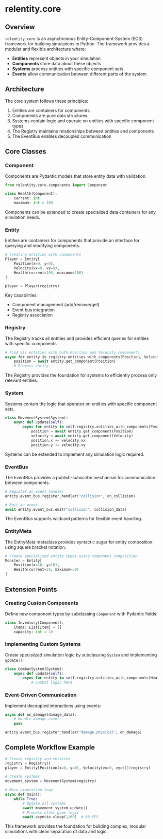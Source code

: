 # relentity.core

## Overview

`relentity.core` is an asynchronous Entity-Component-System (ECS) framework for building simulations in Python. The framework provides a modular and flexible architecture where:

- **Entities** represent objects in your simulation
- **Components** store data about these objects
- **Systems** process entities with specific component sets
- **Events** allow communication between different parts of the system

## Architecture

The core system follows these principles:

1. Entities are containers for components
2. Components are pure data structures
3. Systems contain logic and operate on entities with specific component types
4. The Registry maintains relationships between entities and components
5. The EventBus enables decoupled communication

## Core Classes

### Component

Components are Pydantic models that store entity data with validation.

```python
from relentity.core.components import Component

class Health(Component):
    current: int
    maximum: int = 100
```

Components can be extended to create specialized data containers for any simulation needs.

### Entity

Entities are containers for components that provide an interface for querying and modifying components.

```python
# Creating entities with components
Player = Entity[
    Position(x=0, y=0),
    Velocity(vx=0, vy=0),
    Health(current=100, maximum=100)
]

player = Player(registry)
```

Key capabilities:
- Component management (add/remove/get)
- Event bus integration
- Registry association

### Registry

The Registry tracks all entities and provides efficient queries for entities with specific components.

```python
# Find all entities with both Position and Velocity components
async for entity in registry.entities_with_components(Position, Velocity):
    position = await entity.get_component(Position)
    # Process entity...
```

The Registry provides the foundation for systems to efficiently process only relevant entities.

### System

Systems contain the logic that operates on entities with specific component sets.

```python
class MovementSystem(System):
    async def update(self):
        async for entity in self.registry.entities_with_components(Position, Velocity):
            position = await entity.get_component(Position)
            velocity = await entity.get_component(Velocity)
            position.x += velocity.vx
            position.y += velocity.vy
```

Systems can be extended to implement any simulation logic required.

### EventBus

The EventBus provides a publish-subscribe mechanism for communication between components.

```python
# Register an event handler
entity.event_bus.register_handler("collision", on_collision)

# Emit an event
await entity.event_bus.emit("collision", collision_data)
```

The EventBus supports wildcard patterns for flexible event handling.

### EntityMeta

The EntityMeta metaclass provides syntactic sugar for entity composition using square bracket notation.

```python
# Create specialized entity types using component composition
Monster = Entity[
    Position(x=10, y=10),
    Health(current=50, maximum=50)
]
```

## Extension Points

### Creating Custom Components

Define new component types by subclassing `Component` with Pydantic fields:

```python
class Inventory(Component):
    items: List[Item] = []
    capacity: int = 10
```

### Implementing Custom Systems

Create specialized simulation logic by subclassing `System` and implementing `update()`:

```python
class CombatSystem(System):
    async def update(self):
        async for entity in self.registry.entities_with_components(Health, Weapon):
            # Combat logic here
```

### Event-Driven Communication

Implement decoupled interactions using events:

```python
async def on_damage(damage_data):
    # Handle damage event
    pass

entity.event_bus.register_handler("damage.physical", on_damage)
```

## Complete Workflow Example

```python
# Create registry and entities
registry = Registry()
player = Entity[Position(x=0, y=0), Velocity(vx=0, vy=0)](registry)

# Create systems
movement_system = MovementSystem(registry)

# Main simulation loop
async def main():
    while True:
        # Update all systems
        await movement_system.update()
        # Process other game logic
        await asyncio.sleep(1/60)  # 60 FPS
```

This framework provides the foundation for building complex, modular simulations with clean separation of data and logic.
